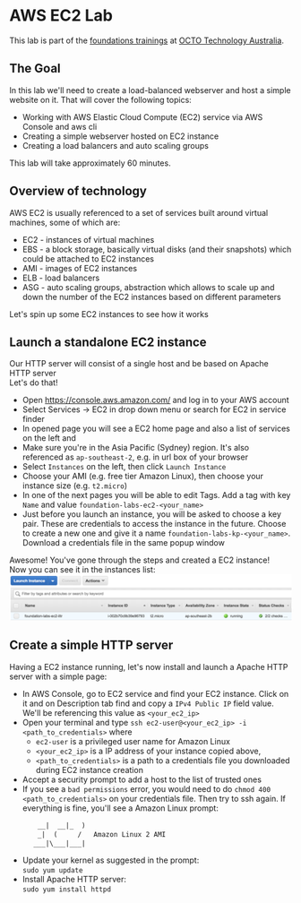 # AWS EC2 Lab
This lab is part of the [foundations trainings](https://github.com/octo-technology-downunder/octo-au-foundations) at [OCTO Technology Australia](http://careers.octo.com.au/).

## The Goal
In this lab we'll need to create a load-balanced webserver and host a simple website on it.
That will cover the following topics:
- Working with AWS Elastic Cloud Compute (EC2) service via AWS Console and aws cli
- Creating a simple webserver hosted on EC2 instance
- Creating a load balancers and auto scaling groups

This lab will take approximately 60 minutes.

## Overview of technology
AWS EC2 is usually referenced to a set of services built around virtual machines, some of which are:
- EC2 - instances of virtual machines
- EBS - a block storage, basically virtual disks (and their snapshots) which could be attached to EC2 instances
- AMI - images of EC2 instances
- ELB - load balancers
- ASG - auto scaling groups, abstraction which allows to scale up and down the number of the EC2 instances based on different parameters

Let's spin up some EC2 instances to see how it works
## Launch a standalone EC2 instance
Our HTTP server will consist of a single host and be based on Apache HTTP server<br>
Let's do that!
* Open https://console.aws.amazon.com/ and log in to your AWS account<br>
* Select Services -> EC2 in drop down menu or search for EC2 in service finder
* In opened page you will see a EC2 home page and also a list of services on the left and
* Make sure you're in the Asia Pacific (Sydney) region. It's also referenced as `ap-southeast-2`, e.g. in url box of your browser
* Select `Instances` on the left, then click `Launch Instance`
* Choose your AMI (e.g. free tier Amazon Linux), then choose your instance size (e.g. `t2.micro`)
* In one of the next pages you will be able to edit Tags. Add a tag with key `Name` and value `foundation-labs-ec2-<your_name>`
* Just before you launch an instance, you will be asked to choose a key pair. These are credentials to access the instance in the future. Choose to create a new one and give it a name `foundation-labs-kp-<your_name>`. Download a credentials file in the same popup window

Awesome! You've gone through the steps and created a EC2 instance!<br>
Now you can see it in the instances list:<br>
![Running](images/ec2-running.png "Running")<br>

## Create a simple HTTP server
Having a EC2 instance running, let's now install and launch a Apache HTTP server with a simple page:
* In AWS Console, go to EC2 service and find your EC2 instance. Click on it and on Description tab find and copy a `IPv4 Public IP` field value. We'll be referencing this value as `<your_ec2_ip>`
* Open your terminal and type `ssh ec2-user@<your_ec2_ip> -i <path_to_credentials>` where <br>
  * `ec2-user` is a privileged user name for Amazon Linux
  * `<your_ec2_ip>` is a IP address of your instance copied above,
  * `<path_to_credentials>` is a path to a credentials file you downloaded during EC2 instance creation
* Accept a security prompt to add a host to the list of trusted ones
* If you see a `bad permissions` error, you would need to do `chmod 400 <path_to_credentials>` on your credentials file. Then try to ssh again. If everything is fine, you'll see a Amazon Linux prompt:
```
       __|  __|_  )
       _|  (     /   Amazon Linux 2 AMI
      ___|\___|___|
```
* Update your kernel as suggested in the prompt:<br>`sudo yum update`
* Install Apache HTTP server:<br>`sudo yum install httpd`
